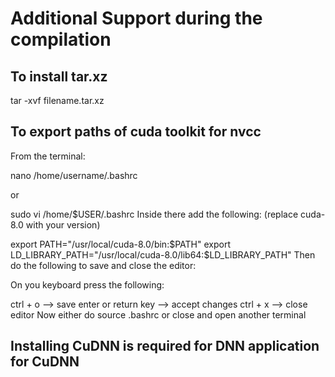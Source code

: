 # Additional Support during the compilation  


## To install tar.xz

tar -xvf filename.tar.xz

## To export paths of cuda toolkit for nvcc

From the terminal:

 nano /home/username/.bashrc

 or

sudo vi /home/$USER/.bashrc
Inside there add the following: (replace cuda-8.0 with your version)

 export PATH="/usr/local/cuda-8.0/bin:$PATH"
 export LD_LIBRARY_PATH="/usr/local/cuda-8.0/lib64:$LD_LIBRARY_PATH"
Then do the following to save and close the editor:

 On you keyboard press the following: 

 ctrl + o             --> save 
 enter or return key  --> accept changes
 ctrl + x             --> close editor
Now either do source .bashrc or close and open another terminal

## Installing CuDNN is required for DNN application for CuDNN
